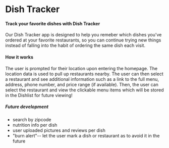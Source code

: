 # Dish Tracker

#### Track your favorite dishes with Dish Tracker
Our Dish Tracker app is designed to help you remeber which dishes you've ordered at your favorite restaurants, so you can continue trying new things instead of falling into the habit of ordering the same dish each visit.

#### How it works
The user is prompted for their location upon entering the homepage. 
The location data is used to pull up restaurants nearby.
The user can then select a restaurant and see additional information such as a link to the full menu, address, phone number, and price range (if available).
Then, the user can select the restaurant and view the clickable menu items which will be stored in the Dishlist for future viewing!

##### Future development
- search by zipcode
- nutrition info per dish
- user uploaded pictures and reviews per dish
- "burn alert"-- let the user mark a dish or restaurant as to avoid it in the future